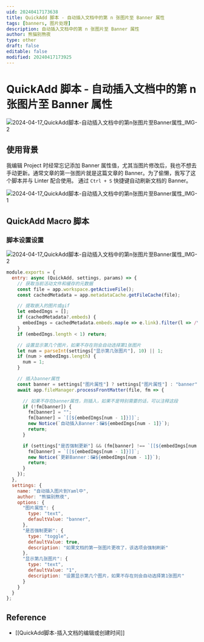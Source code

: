 ```yaml
---
uid: 20240417173638
title: QuickAdd 脚本 - 自动插入文档中的第 n 张图片至 Banner 属性
tags: [banners, 图片处理]
description: 自动插入文档中的第 n 张图片至 Banner 属性
author: 熊猫别熬夜
type: other
draft: false
editable: false
modified: 20240417173925
---
```


# QuickAdd 脚本 - 自动插入文档中的第 n 张图片至 Banner 属性

![2024-04-17_QuickAdd脚本-自动插入文档中的第n张图片至Banner属性_IMG-2](https://cdn.pkmer.cn/images/202404171748573.png!pkmer)

## 使用背景

我编辑 Project 时经常忘记添加 Banner 属性值，尤其当图片修改后，我也不想去手动更新。通常文章的第一张图片就是这篇文章的 Banner。为了偷懒，我写了这个脚本并与 Linter 配合使用。 通过 `Ctrl + S` 快捷键自动刷新文档的 Banner。

![2024-04-17_QuickAdd脚本-自动插入文档中的第n张图片至Banner属性_IMG-1](https://cdn.pkmer.cn/images/202404171748574.png!pkmer)

## QuickAdd Macro 脚本

### 脚本设置设置

![2024-04-17_QuickAdd脚本-自动插入文档中的第n张图片至Banner属性_IMG-2](https://cdn.pkmer.cn/images/202404171748573.png!pkmer)

```js
module.exports = {
  entry: async (QuickAdd, settings, params) => {
    // 获取当前活动文件和缓存的元数据
    const file = app.workspace.getActiveFile();
    const cachedMetadata = app.metadataCache.getFileCache(file);

    // 提取嵌入的图片或gif
    let embedImgs = [];
    if (cachedMetadata?.embeds) {
      embedImgs = cachedMetadata.embeds.map(e => e.link).filter(l => /\.(png|gif|jpe?g)$/.test(l));
    }
    if (embedImgs.length < 1) return;

    // 设置显示第几个图片，如果不存在则会自动选择第1张图片
    let num = parseInt(settings["显示第几张图片"], 10) || 1;
    if (num > embedImgs.length) {
      num = 1;
    }

    // 插入banner属性
    const banner = settings["图片属性"] ? settings["图片属性"] : "banner";
    await app.fileManager.processFrontMatter(file, fm => {

      // 如果不存在banner属性，则插入，如果不是特别需要的话，可以注释这段
      if (!fm[banner]) {
        fm[banner] = "";
        fm[banner] = `[[${embedImgs[num - 1]}]]`;
        new Notice(`自动插入Banner：🖼${embedImgs[num - 1]}`);
        return;
      }

      if (settings["是否强制更新"] && (fm[banner] !== `[[${embedImgs[num - 1]}]]`)) {
        fm[banner] = `[[${embedImgs[num - 1]}]]`;
        new Notice(`更新Banner：🖼${embedImgs[num - 1]}`);
        return;
      }
    });
  },
  settings: {
    name: "自动插入图片到Yaml中",
    author: "熊猫别熬夜",
    options: {
      "图片属性": {
        type: "text",
        defaultValue: "banner",
      },
      "是否强制更新": {
        type: "toggle",
        defaultValue: true,
        description: "如果文档的第一张图片更改了，该选项会强制刷新"
      },
      "显示第几张图片": {
        type: "text",
        defaultValue: "1",
        description: "设置显示第几个图片，如果不存在则会自动选择第1张图片"
      }
    }
  }
};
```

## Reference

- [[QuickAdd脚本-插入文档的编辑或创建时间]]